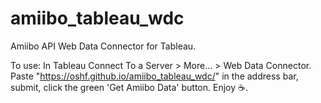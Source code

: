 # amiibo_tableau_wdc
Amiibo API Web Data Connector for Tableau.

To use: In Tableau Connect To a Server > More... > Web Data Connector. Paste "https://oshf.github.io/amiibo_tableau_wdc/" in the address bar, submit, click the green 'Get Amiibo Data' button. Enjoy ☕.

